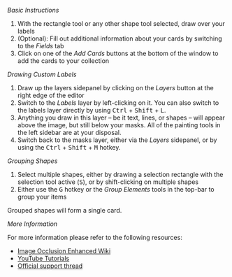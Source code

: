 *Basic Instructions*

1. With the rectangle tool or any other shape tool selected, draw over your labels
2. (Optional): Fill out additional information about your cards by switching to the *Fields* tab
3. Click on one of the *Add Cards* buttons at the bottom of the window to add the cards to your collection

*Drawing Custom Labels*

1. Draw up the layers sidepanel by clicking on the *Layers* button at the right edge of the editor
2. Switch to the *Labels* layer by left-clicking on it. You can also switch to the labels layer directly by using <kbd>Ctrl</kbd> + <kbd>Shift</kbd> + <kbd>L</kbd>.
3. Anything you draw in this layer – be it text, lines, or shapes – will appear above the image, but still below your masks. All of the painting tools in the left sidebar are at your disposal.
4. Switch back to the masks layer, either via the *Layers* sidepanel, or by using the <kbd>Ctrl</kbd> + <kbd>Shift</kbd> + <kbd>M</kbd> hotkey.

*Grouping Shapes*

1. Select multiple shapes, either by drawing a selection rectangle with the selection tool active (<kbd>S</kbd>), or by shift-clicking on multiple shapes
2. Either use the <kbd>G</kbd> hotkey or the *Group Elements* tools in the top-bar to group your items

Grouped shapes will form a single card.

*More Information*

For more information please refer to the following resources:

- [Image Occlusion Enhanced Wiki]()
- [YouTube Tutorials]()
- [Official support thread]()